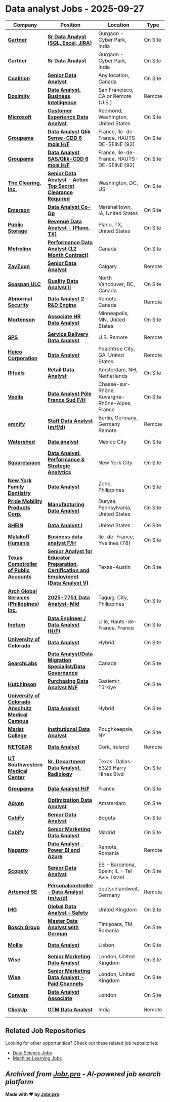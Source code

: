 # Data analyst Jobs - 2025-09-27

| Company | Position | Location | Type | Date |
| ------- | -------- | -------- | ---- | ------ |
| **[Gartner](https://www.gartner.com/)** | **[Sr Data Analyst (SQL, Excel, JIRA)](https://gartner.wd5.myworkdayjobs.com/en-US/EXT/job/Gurgaon/Sr-Data-Analyst--SQL--Excel--JIRA-_101543)** | Gurgaon - Cyber Park, India | On Site | Sep 27 |
| **[Gartner](https://www.gartner.com/)** | **[Sr Data Analyst](https://gartner.wd5.myworkdayjobs.com/en-US/EXT/job/Gurgaon/Sr-Data-Analyst_103952)** | Gurgaon - Cyber Park, India | On Site | Sep 27 |
| **[Coalition](https://www.coalitioninc.com/)** | **[Senior Data Analyst](https://www.coalitioninc.com/job-posting?gh_jid=4613290005)** | Any location, Canada | On Site | Sep 26 |
| **[Doximity](https://www.doximity.com/)** | **[Data Analyst, Business Intelligence](https://workat.doximity.com/positions/?gh_jid=7273971)** | San Francisco, CA or Remote (U.S.) | Remote | Sep 26 |
| **[Microsoft](https://www.microsoft.com/)** | **[Customer Experience Data Analyst](https://jobs.careers.microsoft.com/global/en/job/1884223/)** | Redmond, Washington, United States | On Site | Sep 26 |
| **[Groupama](https://www.groupama.com/)** | **[Data Analyst Qlik Sense-CDD 6 mois H/F](https://offres.groupama-gan-recrute.com/Pages/Offre/detailoffre.aspx?idOffre=61364&idOrigine=478&LCID=1036&offerReference=2025-61364)** | France, Ile-de-France, HAUTS-DE-SEINE (92) | On Site | Sep 26 |
| **[Groupama](https://www.groupama.com/)** | **[Data Analyst SAS/Qlik-CDD 6 mois H/F](https://offres.groupama-gan-recrute.com/Pages/Offre/detailoffre.aspx?idOffre=61356&idOrigine=478&LCID=1036&offerReference=2025-61356)** | France, Ile-de-France, HAUTS-DE-SEINE (92) | On Site | Sep 26 |
| **[The Clearing, Inc.](https://theclearing.com/)** | **[Senior Data Analyst - Active Top Secret Clearance Required](https://recruiting.paylocity.com/Recruiting/Jobs/Details/3605011)** | Washington, DC, US | On Site | Sep 26 |
| **[Emerson](https://www.emerson.com/)** | **[Data Analyst Co-Op](https://hdjq.fa.us2.oraclecloud.com/hcmUI/CandidateExperience/en/sites/jobsearch/job/25026848)** | Marshalltown, IA, United States | On Site | Sep 26 |
| **[Public Storage](https://www.publicstorage.com/)** | **[Revenue Data Analyst - (Plano, TX)](https://jobs.smartrecruiters.com/PublicStorage/744000084293182-revenue-data-analyst-plano-tx-)** | Plano, TX, United States | On Site | Sep 26 |
| **[Metrolinx](https://www.metrolinx.com/)** | **[Performance Data Analyst (12 Month Contract)](https://ehtc.fa.ca2.oraclecloud.com/hcmUI/CandidateExperience/en/sites/jobsearch/job/114320)** | Canada | On Site | Sep 26 |
| **[ZayZoon](https://www.zayzoon.com/)** | **[Senior Data Analyst](https://jobs.ashbyhq.com/zayzoon/56db23ba-0110-4c59-bc2d-cc833863168a)** | Calgary | Remote | Sep 26 |
| **[Seaspan ULC](https://www.seaspan.com/)** | **[Quality Data Analyst II](https://hckz.fa.us2.oraclecloud.com/hcmUI/CandidateExperience/en/sites/jobsearch/job/7934)** | North Vancouver, BC, Canada | On Site | Sep 26 |
| **[Abnormal Security](https://abnormalsecurity.com/)** | **[Data Analyst 2 - R&D Engine](https://abnormal.ai/careers/jobs/7479626003?gh_jid=7479626003)** | Remote - Canada | Remote | Sep 26 |
| **[Mortenson](https://www.mortenson.com/)** | **[Associate HR Data Analyst](https://fa-esgu-saasfaprod1.fa.ocs.oraclecloud.com/hcmUI/CandidateExperience/en/sites/jobsearch/job/19840)** | Minneapolis, MN, United States | On Site | Sep 26 |
| **[SPS](https://www.spsglobal.com/)** | **[Service Delivery Data Analyst](https://job-boards.greenhouse.io/spsnorthamerica/jobs/4935517008)** | U.S. Remote | Remote | Sep 26 |
| **[Heico Corporation](https://heico.com/)** | **[Data Analyst](https://myjobs.adp.com/heico/cx/job-details?reqId=5001152876806)** | Peachtree City, GA, United States | Remote | Sep 26 |
| **[Rituals](https://www.rituals.co.th/)** | **[Retail Data Analyst](https://jobs.smartrecruiters.com/Rituals1/744000084263704-retail-data-analyst)** | Amsterdam, NH, Netherlands | On Site | Sep 26 |
| **[Veolia](https://www.veolia.com/)** | **[Data Analyst Pôle France Sud F/H](https://jobs.smartrecruiters.com/VeoliaEnvironnementSA/744000084261979-data-analyst-pole-france-sud-f-h)** | Chasse-sur-Rhône, Auvergne-Rhône-Alpes, France | On Site | Sep 26 |
| **[emnify](https://www.emnify.com/)** | **[Staff Data Analyst (m/f/d)](https://www.emnify-jobs.com/emnify/?gh_jid=4682066101)** | Berlin, Germany, Germany Remote | Remote | Sep 26 |
| **[Watershed](https://watershed.com)** | **[Data analyst](https://jobs.ashbyhq.com/watershed/8c34a824-a1aa-41fc-8685-fe4029a4de86)** | Mexico City | On Site | Sep 26 |
| **[Squarespace](https://www.squarespace.com/)** | **[Data Analyst, Performance & Strategic Analytics](http://www.squarespace.com/about/careers?gh_jid=7269032)** | New York City | On Site | Sep 26 |
| **[New York Family Dentistry](https://newyorkfamilydentistry.com/)** | **[Data Analyst](https://careers.newyorkfamilydentistry.com/jobs/6521683-data-analyst)** | Zone, Philippines | On Site | Sep 26 |
| **[Pride Mobility Products Corp.](https://www.pridemobility.com/)** | **[Manufacturing Data Analyst](https://recruiting.ultipro.com/PRI1023PMPC/JobBoard/dfafc2d9-d71d-42e8-810a-be81d9719fbb/OpportunityDetail?opportunityId=213b0d67-8f3d-437e-a95d-d48e09c9828a)** | Duryea, Pennsylvania, United States | On Site | Sep 26 |
| **[SHEIN](https://shein.com/)** | **[Data Analyst I](https://fa-exjq-saasfaprod1.fa.ocs.oraclecloud.com/hcmUI/CandidateExperience/en/sites/jobsearch/job/USA91260626)** | United States | On Site | Sep 26 |
| **[Malakoff Humanis](https://www.malakoffhumanis.com/)** | **[Business data analyst F/H](https://carrieres.malakoffhumanis.com/Pages/Offre/detailoffre.aspx?idOffre=23628&idOrigine=502&LCID=1036)** | Ile-de-France, Yvelines (78) | On Site | Sep 26 |
| **[Texas Comptroller of Public Accounts](https://comptroller.texas.gov/)** | **[Senior Analyst for Educator Preparation, Certification and Employment (Data Analyst V)](https://capps.taleo.net/careersection/ex/jobdetail.ftl?job=00053068)** | Texas-Austin | On Site | Sep 26 |
| **[Arch Global Services (Philippines) Inc.](https://www.archgroup.com/)** | **[2025-7751 Data Analyst-Mid](https://jobs.smartrecruiters.com/ArchGlobalServicesPhilippinesInc/744000084218069-2025-7751-data-analyst-mid)** | Taguig, City, Philippines | On Site | Sep 26 |
| **[Inetum](https://www.inetum.com)** | **[Data Engineer / Data Analyst (H/F)](https://jobs.smartrecruiters.com/Inetum2/744000084217170-data-engineer-data-analyst-h-f-)** | Lille, Hauts-de-France, France | On Site | Sep 26 |
| **[University of Colorado](https://www.cu.edu/)** | **[Data Analyst](https://cu.taleo.net/careersection/2/jobdetail.ftl?job=37848)** | Hybrid | On Site | Sep 26 |
| **[SearchLabs](https://searchlabs.ca/)** | **[Data Analyst/Data Migration Specialist/Data Governance](https://searchlabs.zohorecruit.com/jobs/Careers/630029000022758292)** | Canada | On Site | Sep 26 |
| **[Hutchinson](https://www.hutchinson.com/)** | **[Purchasing Data Analyst M/F](https://fa-eocc-saasfaprod1.fa.ocs.oraclecloud.com/hcmUI/CandidateExperience/en/sites/jobsearch/job/6930)** | Gaziemir, Türkiye | On Site | Sep 26 |
| **[University of Colorado Anschutz Medical Campus](https://www.cuanschutz.edu/)** | **[Data Analyst](https://cu.taleo.net/careersection/mob/jobdetail.ftl?job=37848)** | Hybrid | On Site | Sep 26 |
| **[Marist College](https://www.marist.edu/)** | **[Institutional Data Analyst](https://careers.pageuppeople.com/870/cw/en-us/job/493861)** | Poughkeepsie, NY | On Site | Sep 26 |
| **[NETGEAR](https://www.netgear.com/)** | **[Data Analyst](https://jobs.ashbyhq.com/netgear/503ef3c2-672b-44b2-a566-e9d904191db3)** | Cork, Ireland | Remote | Sep 26 |
| **[UT Southwestern Medical Center](https://www.utsouthwestern.edu/)** | **[Sr. Department Data Analyst, Radiology](https://utsw.taleo.net/careersection/2/jobdetail.ftl?job=896555)** | Texas-Dallas-5323 Harry Hines Blvd | On Site | Sep 26 |
| **[Groupama](https://www.groupama.com/)** | **[Data Analyst H/F](https://offres.groupama-gan-recrute.com/Pages/Offre/detailoffre.aspx?idOffre=61333&idOrigine=478&LCID=1036&offerReference=2025-61333)** | France | On Site | Sep 26 |
| **[Adyen](https://www.adyen.com/)** | **[Optimization Data Analyst](https://job-boards.greenhouse.io/adyen/jobs/7256517)** | Amsterdam | On Site | Sep 26 |
| **[Cabify](https://www.cabify.com/)** | **[Senior Data Analyst](https://job-boards.greenhouse.io/cabify/jobs/8186863002)** | Bogotá | On Site | Sep 26 |
| **[Cabify](https://www.cabify.com/)** | **[Senior Marketing Data Analyst](https://job-boards.greenhouse.io/cabify/jobs/8186836002)** | Madrid | On Site | Sep 26 |
| **[Nagarro](https://www.nagarro.com)** | **[Data Analyst - Power BI and Azure](https://jobs.smartrecruiters.com/Nagarro1/744000084180366-data-analyst-power-bi-and-azure)** | Remote, Romania | Remote | Sep 26 |
| **[Scopely](https://www.scopely.com/)** | **[Senior Data Analyst](https://job-boards.greenhouse.io/scopely/jobs/4921663008)** | ES - Barcelona, Spain; IL - Tel Aviv, Israel | On Site | Sep 26 |
| **[Artemed SE](https://www.artemed.de)** | **[Personalcontroller – Data Analyst (m/w/d)](https://jobs.smartrecruiters.com/ArtemedSE/744000084166450-personalcontroller-data-analyst-m-w-d-)** | deutschlandweit, Germany | Remote | Sep 26 |
| **[IHG](https://www.ihg.com/)** | **[Global Data Analyst – Safety](https://fa-evax-saasfaprod1.fa.ocs.oraclecloud.com/hcmUI/CandidateExperience/en/sites/jobsearch/job/151020)** | United Kingdom | On Site | Sep 26 |
| **[Bosch Group](https://www.bosch.com)** | **[Master Data Analyst with German](https://jobs.smartrecruiters.com/BoschGroup/744000084156625-master-data-analyst-with-german)** | Timișoara, TM, Romania | On Site | Sep 26 |
| **[Mollie](https://mollie.com)** | **[Data Analyst](https://jobs.ashbyhq.com/mollie/e5564141-7c53-4ed6-ac2a-9a371c260421)** | Lisbon | On Site | Sep 26 |
| **[Wise](https://wise.com)** | **[Senior Marketing Data Analyst](https://jobs.smartrecruiters.com/Wise/744000084153562-senior-marketing-data-analyst)** | London, United Kingdom | On Site | Sep 26 |
| **[Wise](https://wise.com)** | **[Senior Marketing Data Analyst - Paid Channels](https://jobs.smartrecruiters.com/Wise/744000084153915-senior-marketing-data-analyst-paid-channels)** | London, United Kingdom | On Site | Sep 26 |
| **[Convera](https://convera.com/)** | **[Data Analyst Associate](https://job-boards.eu.greenhouse.io/convera/jobs/4664774101)** | London | On Site | Sep 26 |
| **[ClickUp](https://clickup.com/)** | **[GTM Data Analyst](https://clickup.com/careers/5644225004?gh_jid=5644225004)** | India | Remote | Sep 26 |

## Related Job Repositories

Looking for other opportunities? Check out these related job repositories:

- [Data Science Jobs](https://github.com/jobs-jobr-pro/Data-Science-Jobs)
- [Machine Learning Jobs](https://github.com/jobs-jobr-pro/Machine-Learning-Jobs)



*Archived from [Jobr.pro](https://jobr.pro?utm_source=github&utm_medium=repo&utm_campaign=github-data-analyst-jobs) - AI-powered job search platform*
---

**Made with ❤️ by [Jobr.pro](https://jobr.pro?utm_source=github&utm_medium=repo&utm_campaign=github-data-analyst-jobs)**